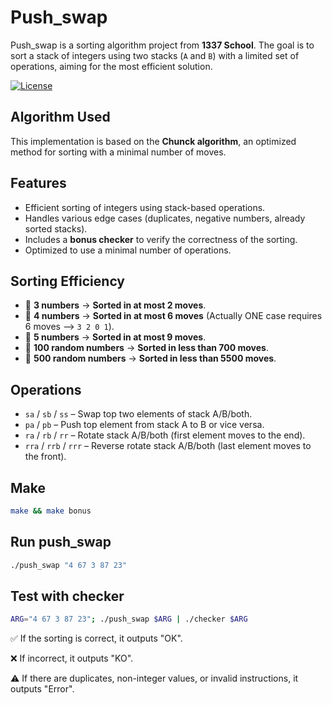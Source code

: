 # Push_swap

Push_swap is a sorting algorithm project from **1337 School**. The goal is to sort a stack of integers using two stacks (`A` and `B`) with a limited set of operations, aiming for the most efficient solution.

[![License](https://img.shields.io/badge/License-MIT-blue.svg)](https://github.com/med-el-hamidi/push_swap/blob/main/LICENSE.md)
## Algorithm Used

This implementation is based on the **Chunck algorithm**, an optimized method for sorting with a minimal number of moves.

## Features

- Efficient sorting of integers using stack-based operations.
- Handles various edge cases (duplicates, negative numbers, already sorted stacks).
- Includes a **bonus checker** to verify the correctness of the sorting.
- Optimized to use a minimal number of operations.

## Sorting Efficiency

- 🔢 **3 numbers** → **Sorted in at most 2 moves**.
- 🔢 **4 numbers** → **Sorted in at most 6 moves** (Actually ONE case requires 6 moves --> `3 2 0 1`).  
- 🔢 **5 numbers** → **Sorted in at most 9 moves**.
- 🔢 **100 random numbers** → **Sorted in less than 700 moves**.  
- 🔢 **500 random numbers** → **Sorted in less than 5500 moves**.  

## Operations

- `sa` / `sb` / `ss` – Swap top two elements of stack A/B/both.
- `pa` / `pb` – Push top element from stack A to B or vice versa.
- `ra` / `rb` / `rr` – Rotate stack A/B/both (first element moves to the end).
- `rra` / `rrb` / `rrr` – Reverse rotate stack A/B/both (last element moves to the front).

## Make
```sh
make && make bonus
```
## Run push_swap
```sh
./push_swap "4 67 3 87 23"
```
## Test with checker
```sh
ARG="4 67 3 87 23"; ./push_swap $ARG | ./checker $ARG
```

✅ If the sorting is correct, it outputs "OK".

❌ If incorrect, it outputs "KO".

⚠️ If there are duplicates, non-integer values, or invalid instructions, it outputs "Error".
